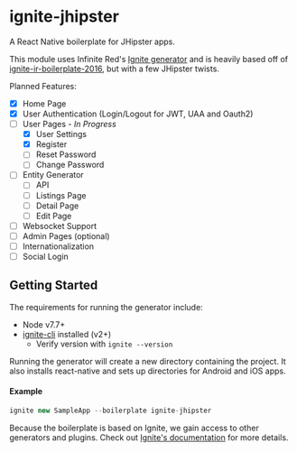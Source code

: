 # ignite-jhipster

A React Native boilerplate for JHipster apps.

This module uses Infinite Red's [Ignite generator](https://github.com/infinitered/ignite) and is heavily based off of [ignite-ir-boilerplate-2016](https://github.com/infinitered/ignite-ir-boilerplate-2016),
 but with a few JHipster twists.

Planned Features:

 - [x] Home Page
 - [x] User Authentication (Login/Logout for JWT, UAA and Oauth2)
 - [ ] User Pages - *In Progress*
     - [x] User Settings
     - [x] Register
     - [ ] Reset Password
     - [ ] Change Password
  
 - [ ] Entity Generator
     - [ ] API 
     - [ ] Listings Page
     - [ ] Detail Page
     - [ ] Edit Page
 
 - [ ] Websocket Support
 - [ ] Admin Pages (optional)
 - [ ] Internationalization
 - [ ] Social Login

## Getting Started
The requirements for running the generator include:
 - Node v7.7+
 - [ignite-cli](https://github.com/infinitered/ignite) installed (v2+)
    - Verify version with `ignite --version`

Running the generator will create a new directory containing the project.  It also installs react-native and sets up 
directories for Android and iOS apps.   

#### Example

```js
ignite new SampleApp --boilerplate ignite-jhipster
```

Because the boilerplate is based on Ignite, we gain access to other generators and plugins.  Check out
 [Ignite's documentation](https://github.com/infinitered/ignite/tree/master/docs) for more details. 